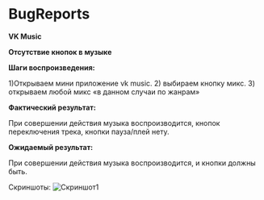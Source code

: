 # BugReports

**VK Music**

**Отсутствие кнопок в музыке**

**Шаги воспроизведения:**

1)Открываем мини приложение vk music. 
2) выбираем кнопку микс. 
3) открываем любой микс «в данном случаи по жанрам»

**Фактический результат:**

При совершении действия музыка воспроизводится, кнопок переключения трека, кнопки пауза/плей нету.

**Ожидаемый результат:**

При совершении действия музыка воспроизводится, и кнопки должны быть.

Скриншоты:
![Скриншот1](https://github.com/igor260689/Screenshots/blob/main/photo_2022-11-04_18-10-24.jpg)
